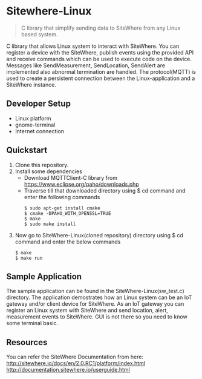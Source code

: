 # Sitewhere-Linux
> C library that simplify sending data to SiteWhere from any Linux based system.

C library that allows Linux system to interact with SiteWhere. You can register a device with the SiteWhere, publish events using the provided API and receive commands which can be used to execute code on the device. Messages like SendMeasurement, SendLocation, SendAlert are implemented also abnormal termination are handled. The protocol(MQTT) is used to create a persistent connection between the Linux-application and a SiteWhere instance.

## Developer Setup
- Linux platform
- gnome-terminal
- Internet connection

## Quickstart
1. Clone this repository.
2. Install some dependencies
    - Download MQTTClient-C library from https://www.eclipse.org/paho/downloads.php
    - Traverse till that downloaded directory using $ cd command and enter the following commands
      ```
      $ sudo apt-get install cmake
      $ cmake -DPAHO_WITH_OPENSSL=TRUE
      $ make
      $ sudo make install
      ```
3. Now go to SiteWhere-Linux(cloned repository) directory using $ cd command and enter the below commands
    ```
    $ make
    $ make run
    ```

## Sample Application
The sample application can be found in the SiteWhere-Linux(sw_test.c) directory. The application demostrates how an Linux system can be an IoT gateway and/or client device for SiteWhere. As an IoT gateway you can register an Linux system with SiteWhere and send location, alert, measurement events to SiteWhere. GUI is not there so you need to know some terminal basic.

## Resources
You can refer the SiteWhere Documentation from here:
http://sitewhere.io/docs/en/2.0.RC1/platform/index.html
http://documentation.sitewhere.io/userguide.html
